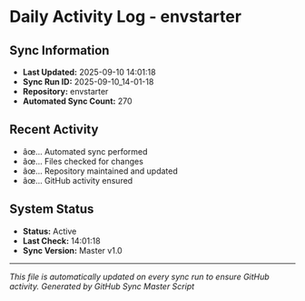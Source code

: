 ﻿# Daily Activity Log - envstarter

## Sync Information
- **Last Updated:** 2025-09-10 14:01:18
- **Sync Run ID:** 2025-09-10_14-01-18
- **Repository:** envstarter
- **Automated Sync Count:** 270

## Recent Activity
- âœ… Automated sync performed
- âœ… Files checked for changes
- âœ… Repository maintained and updated
- âœ… GitHub activity ensured

## System Status
- **Status:** Active
- **Last Check:** 14:01:18
- **Sync Version:** Master v1.0

---
*This file is automatically updated on every sync run to ensure GitHub activity.*
*Generated by GitHub Sync Master Script*
